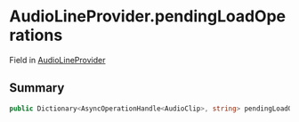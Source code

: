# AudioLineProvider.pendingLoadOperations

Field in [AudioLineProvider](/docs/api/csharp/yarn.unity.audiolineprovider.md)

## Summary



```csharp
public Dictionary<AsyncOperationHandle<AudioClip>, string> pendingLoadOperations = new Dictionary<AsyncOperationHandle<AudioClip>, string>();
```


